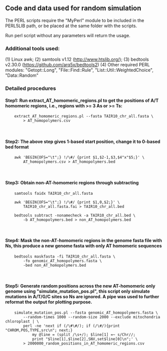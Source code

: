 ## Code and data used for random simulation 


The PERL scripts require the "MyPerl" module to be included in the PERL5LIB path, or be placed at the same folder with the scripts.

Run perl script without any parameters will return the usage. 

### Additional tools used:
(1) Linux awk;
(2) samtools v1.12 (http://www.htslib.org/);
(3) bedtools v2.30.0 (https://github.com/arq5x/bedtools2)
(4) Other required PERL modules: "Getopt::Long", "File::Find::Rule", "List::Util::WeightedChoice", "Data::Random"



### Detailed procedures   

#### Step1: Run extract_AT_homomeric_regions.pl to get the positions of A/T homomeric regions, i.e., regions with >= 3 As or >= Ts:

		extract_AT_homomeric_regions.pl --fasta TAIR10_chr_all.fasta \
			> AT_homopolymers.csv
    
<br />
   
#### Step2: The above step gives 1-based start position, change it to 0-based bed format

		awk 'BEGIN{OFS="\t";} !/\#/ {print $1,$2-1,$3,$4"x"$5;}' \
			AT_homopolymers.csv > AT_homopolymers.bed

<br />

#### Step3: Obtain non-AT-homomeric regions through subtracting 

		samtools faidx TAIR10_chr_all.fasta
		
		awk 'BEGIN{OFS="\t";} !/\#/ {print $1,0,$2;}' \
			TAIR10_chr_all.fasta.fai > TAIR10_chr_all.bed

		bedtools subtract -nonamecheck -a TAIR10_chr_all.bed \
    		-b AT_homopolymers.bed > non_AT_homopolymers.bed
	
<br />

#### Step4: Mask the non-AT-homomeric regions in the genome fasta file with Ns, this produce a new genome fasta with only AT homomeric sequences

		bedtools maskfasta -fi TAIR10_chr_all.fasta \
		    -fo genomic_AT_homopolymers.fasta \
		    -bed non_AT_homopolymers.bed


<br />

#### Step5: Generate random positions across the new AT-homomeric only genome using "simulate_mutation_pos.pl", this script only simulate mutations in A/T/G/C sites so Ns are ignored. A pipe was used to further reformat the output for plotting purpose. 

				
		simulate_mutation_pos.pl --fasta genomic_AT_homopolymers.fasta \
		    --random-times 1000 --random-size 2000 --exclude mitochondria chloroplast | \
		    perl -ne 'next if (/\#\#/); if (/\#/){print "CHROM,POS,TYPE,src\n"; next;} 
				my @line = (split /\s+/); $line[1] =~ s/Chr//; 
				print "$line[1],$line[2],SNV,set$line[0]\n";' \
		    > 2000000_random_positions_in_AT_homomeric_regions.csv

<br />


